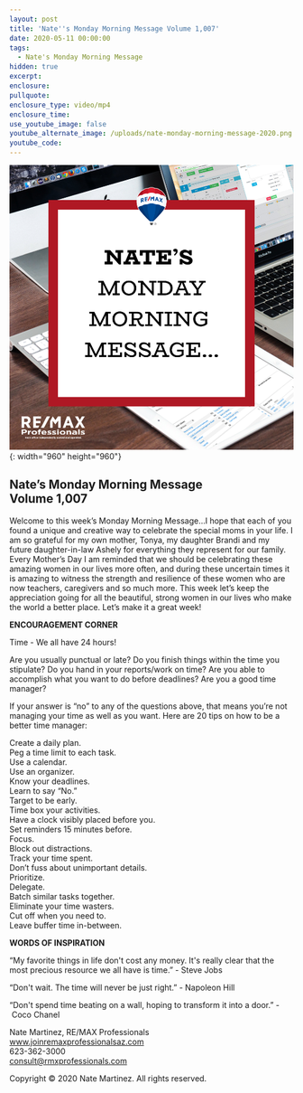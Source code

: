 ```yaml
---
layout: post
title: 'Nate''s Monday Morning Message Volume 1,007'
date: 2020-05-11 00:00:00
tags:
  - Nate's Monday Morning Message
hidden: true
excerpt:
enclosure:
pullquote:
enclosure_type: video/mp4
enclosure_time:
use_youtube_image: false
youtube_alternate_image: /uploads/nate-monday-morning-message-2020.png
youtube_code:
---
```


![](/uploads/nate-monday-morning-message-2020.png){: width="960" height="960"}

## **Nate’s Monday Morning Message<br>Volume 1,007**

Welcome to this week’s Monday Morning Message…I hope that each of you found a unique and creative way to celebrate the special moms in your life. I am so grateful for my own mother, Tonya, my daughter Brandi and my future daughter-in-law Ashely for everything they represent for our family. Every Mother’s Day I am reminded that we should be celebrating these amazing women in our lives more often, and during these uncertain times it is amazing to witness the strength and resilience of these women who are now teachers, caregivers and so much more. This week let’s keep the appreciation going for all the beautiful, strong women in our lives who make the world a better place. Let’s make it a great week\!&nbsp;

**ENCOURAGEMENT CORNER**

Time - We all have 24 hours\!

Are you usually punctual or late? Do you finish things within the time you stipulate? Do you hand in your reports/work on time? Are you able to accomplish what you want to do before deadlines? Are you a good time manager?

If your answer is “no” to any of the questions above, that means you’re not managing your time as well as you want. Here are 20 tips on how to be a better time manager:

Create a daily plan.<br>Peg a time limit to each task.<br>Use a calendar.<br>Use an organizer.<br>Know your deadlines.<br>Learn to say “No.”<br>Target to be early.<br>Time box your activities.<br>Have a clock visibly placed before you.<br>Set reminders 15 minutes before.<br>Focus.<br>Block out distractions.<br>Track your time spent.<br>Don’t fuss about unimportant details.<br>Prioritize.<br>Delegate.<br>Batch similar tasks together.<br>Eliminate your time wasters.<br>Cut off when you need to.<br>Leave buffer time in-between.

**WORDS OF INSPIRATION**

“My favorite things in life don't cost any money. It's really clear that the most precious resource we all have is time.” - Steve Jobs

“Don't wait. The time will never be just right.” - Napoleon Hill

“Don't spend time beating on a wall, hoping to transform it into a door.” - &nbsp;Coco Chanel

Nate Martinez, RE/MAX Professionals<br>www.joinremaxprofessionalsaz.com<br>623-362-3000<br>consult@rmxprofessionals.com

Copyright &copy; 2020 Nate Martinez. All rights reserved.